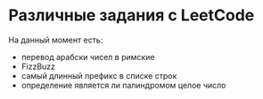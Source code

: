 # Различные задания с LeetCode
На данный момент есть:
- перевод арабски чисел в римские
- FizzBuzz
- самый длинный префикс в списке строк
- определение является ли палиндромом целое число
